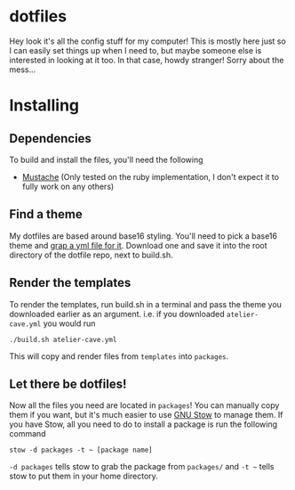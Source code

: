 # dotfiles

Hey look it's all the config stuff for my computer! This is mostly here just so I can easily set things up when I need to, but maybe someone else is interested in looking at it too. In that case, howdy stranger! Sorry about the mess...

# Installing

## Dependencies

To build and install the files, you'll need the following

- [Mustache](https://github.com/mustache/mustache) (Only tested on the ruby implementation, I don't expect it to fully work on any others)

## Find a theme

My dotfiles are based around base16 styling. You'll need to pick a base16 theme and [grap a yml file for it](https://github.com/base16-builder/base16-builder/tree/master/db/schemes). Download one and save it into the root directory of the dotfile repo, next to build.sh.

## Render the templates

To render the templates, run build.sh in a terminal and pass the theme you downloaded earlier as an argument. i.e. if you downloaded `atelier-cave.yml` you would run

```
./build.sh atelier-cave.yml
```

This will copy and render files from `templates` into `packages`.

## Let there be dotfiles!

Now all the files you need are located in `packages`! You can manually copy them if you want, but it's much easier to use [GNU Stow](https://www.gnu.org/software/stow) to manage them. If you have Stow, all you need to do to install a package is run the following command

```
stow -d packages -t ~ [package name]
```

`-d packages` tells stow to grab the package from `packages/` and `-t ~` tells stow to put them in your home directory.
